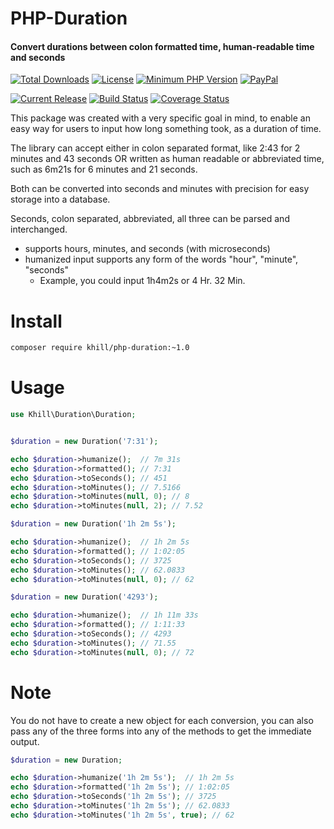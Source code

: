 # PHP-Duration
#### Convert durations between colon formatted time, human-readable time and seconds
[![Total Downloads](https://img.shields.io/packagist/dt/khill/php-duration.svg?style=plastic)](https://packagist.org/packages/khill/php-duration)
[![License](https://img.shields.io/packagist/l/khill/php-duration.svg?style=plastic)](http://opensource.org/licenses/MIT)
[![Minimum PHP Version](https://img.shields.io/badge/php-%3E%3D%205.3-8892BF.svg?style=plastic)](https://php.net/)
[![PayPal](https://img.shields.io/badge/paypal-donate-yellow.svg?style=plastic)](https://www.paypal.com/cgi-bin/webscr?cmd=_s-xclick&hosted_button_id=FLP6MYY3PYSFQ)

[![Current Release](https://img.shields.io/github/release/kevinkhill/php-duration.svg?style=plastic)](https://github.com/kevinkhill/php-duration/releases)
[![Build Status](https://img.shields.io/travis/kevinkhill/php-duration/3.0.svg?style=plastic)](https://travis-ci.org/kevinkhill/php-duration)
[![Coverage Status](https://img.shields.io/coveralls/kevinkhill/php-duration/3.0.svg?style=plastic)](https://coveralls.io/r/kevinkhill/php-duration?branch=3.0)

This package was created with a very specific goal in mind, to enable an easy way for users to input how long something took, as a duration of time.

The library can accept either in colon separated format, like 2:43 for 2 minutes and 43 seconds
OR
written as human readable or abbreviated time, such as 6m21s for 6 minutes and 21 seconds.

Both can be converted into seconds and minutes with precision for easy storage into a database.

Seconds, colon separated, abbreviated, all three can be parsed and interchanged.
 - supports hours, minutes, and seconds (with microseconds)
 - humanized input supports any form of the words "hour", "minute", "seconds"
   - Example, you could input 1h4m2s or 4 Hr. 32 Min.


# Install
```bash
composer require khill/php-duration:~1.0
```


# Usage
```php
use Khill\Duration\Duration;


$duration = new Duration('7:31');

echo $duration->humanize();  // 7m 31s
echo $duration->formatted(); // 7:31
echo $duration->toSeconds(); // 451
echo $duration->toMinutes(); // 7.5166
echo $duration->toMinutes(null, 0); // 8
echo $duration->toMinutes(null, 2); // 7.52
```

```php
$duration = new Duration('1h 2m 5s');

echo $duration->humanize();  // 1h 2m 5s
echo $duration->formatted(); // 1:02:05
echo $duration->toSeconds(); // 3725
echo $duration->toMinutes(); // 62.0833
echo $duration->toMinutes(null, 0); // 62
```

```php
$duration = new Duration('4293');

echo $duration->humanize();  // 1h 11m 33s
echo $duration->formatted(); // 1:11:33
echo $duration->toSeconds(); // 4293
echo $duration->toMinutes(); // 71.55
echo $duration->toMinutes(null, 0); // 72
```

# Note
You do not have to create a new object for each conversion, you can also pass any of the three forms into any of the methods to get the immediate output.
```php
$duration = new Duration;

echo $duration->humanize('1h 2m 5s');  // 1h 2m 5s
echo $duration->formatted('1h 2m 5s'); // 1:02:05
echo $duration->toSeconds('1h 2m 5s'); // 3725
echo $duration->toMinutes('1h 2m 5s'); // 62.0833
echo $duration->toMinutes('1h 2m 5s', true); // 62
```
